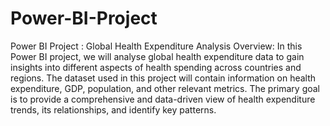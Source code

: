 # Power-BI-Project
Power BI Project : Global Health Expenditure Analysis 
Overview: In this Power BI project, we will analyse global health expenditure data to gain insights into different aspects of health spending across countries and regions. The dataset used in this project will contain information on health expenditure, GDP, population, and other relevant metrics. The primary goal is to provide a comprehensive and data-driven view of health expenditure trends, its relationships, and identify key patterns. 
